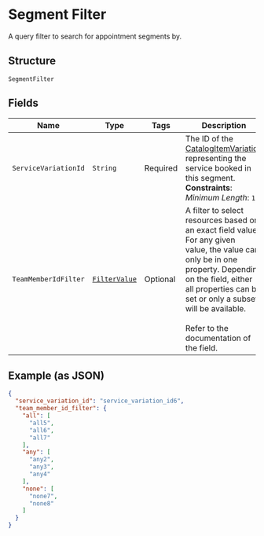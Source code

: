 
# Segment Filter

A query filter to search for appointment segments by.

## Structure

`SegmentFilter`

## Fields

| Name | Type | Tags | Description | Getter |
|  --- | --- | --- | --- | --- |
| `ServiceVariationId` | `String` | Required | The ID of the [CatalogItemVariation](/doc/models/catalog-item-variation.md) representing the service booked in this segment.<br>**Constraints**: *Minimum Length*: `1` | String getServiceVariationId() |
| `TeamMemberIdFilter` | [`FilterValue`](/doc/models/filter-value.md) | Optional | A filter to select resources based on an exact field value. For any given<br>value, the value can only be in one property. Depending on the field, either<br>all properties can be set or only a subset will be available.<br><br>Refer to the documentation of the field. | FilterValue getTeamMemberIdFilter() |

## Example (as JSON)

```json
{
  "service_variation_id": "service_variation_id6",
  "team_member_id_filter": {
    "all": [
      "all5",
      "all6",
      "all7"
    ],
    "any": [
      "any2",
      "any3",
      "any4"
    ],
    "none": [
      "none7",
      "none8"
    ]
  }
}
```

